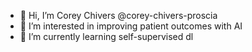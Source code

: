 - 👋 Hi, I’m Corey Chivers @corey-chivers-proscia
- 👀 I’m interested in improving patient outcomes with AI
- 🌱 I’m currently learning self-supervised dl


<!---
corey-chivers-proscia/corey-chivers-proscia is a ✨ special ✨ repository because its `README.md` (this file) appears on your GitHub profile.
--->
